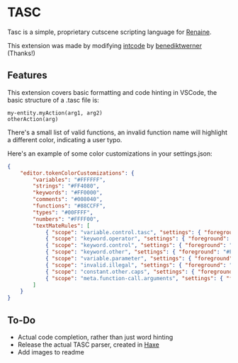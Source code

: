 # TASC

Tasc is a simple, proprietary cutscene scripting language for [Renaine](https://renainegame.com/).

This extension was made by modifying [intcode](https://github.com/benediktwerner/intcode) by [benediktwerner](https://github.com/benediktwerner) (Thanks!)

## Features

This extension covers basic formatting and code hinting in VSCode, the basic structure of a .tasc file is:
```
my-entity.myAction(arg1, arg2)
otherAction(arg)
```

There's a small list of valid functions, an invalid function name will highlight a different color, indicating a user typo.

Here's an example of some color customizations in your settings.json:
```json
{
    "editor.tokenColorCustomizations": {
        "variables": "#FFFFFF",
        "strings": "#FF4080",
        "keywords": "#FF0000",
        "comments": "#008040",
        "functions": "#88CCFF",
        "types": "#00FFFF",
        "numbers": "#FFFF00",
        "textMateRules": [
            { "scope": "variable.control.tasc", "settings": { "foreground": "#eeeeff" } },
            { "scope": "keyword.operator", "settings": { "foreground": "#909090" } },
            { "scope": "keyword.control", "settings": { "foreground": "#FF0000" } },
            { "scope": "keyword.other", "settings": { "foreground": "#FF0000" } },
            { "scope": "variable.parameter", "settings": { "foreground": "#FF8080" } },
            { "scope": "invalid.illegal", "settings": { "foreground": "#ff90d3" } },
            { "scope": "constant.other.caps", "settings": { "foreground": "#0000FF" } },
            { "scope": "meta.function-call.arguments", "settings": { "foreground": "#0000FF" } }
        ]
    }
}
```

## To-Do

- Actual code completion, rather than just word hinting
- Release the actual TASC parser, created in [Haxe](https://haxe.org/)
- Add images to readme